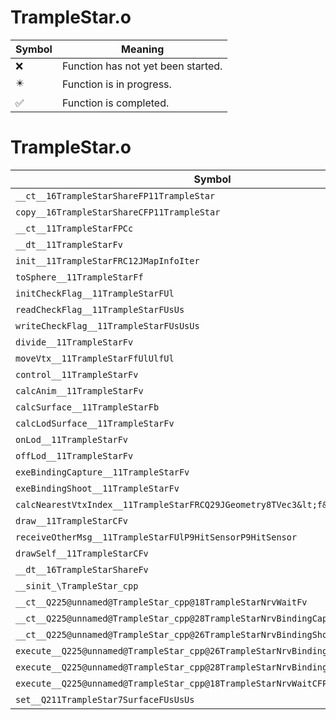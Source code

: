 # TrampleStar.o
| Symbol | Meaning 
| ------------- | ------------- 
| :x: | Function has not yet been started. 
| :eight_pointed_black_star: | Function is in progress. 
| :white_check_mark: | Function is completed. 


# TrampleStar.o
| Symbol | Decompiled? |
| ------------- | ------------- |
| `__ct__16TrampleStarShareFP11TrampleStar` | :x: |
| `copy__16TrampleStarShareCFP11TrampleStar` | :x: |
| `__ct__11TrampleStarFPCc` | :x: |
| `__dt__11TrampleStarFv` | :x: |
| `init__11TrampleStarFRC12JMapInfoIter` | :x: |
| `toSphere__11TrampleStarFf` | :x: |
| `initCheckFlag__11TrampleStarFUl` | :x: |
| `readCheckFlag__11TrampleStarFUsUs` | :x: |
| `writeCheckFlag__11TrampleStarFUsUsUs` | :x: |
| `divide__11TrampleStarFv` | :x: |
| `moveVtx__11TrampleStarFfUlUlfUl` | :x: |
| `control__11TrampleStarFv` | :x: |
| `calcAnim__11TrampleStarFv` | :x: |
| `calcSurface__11TrampleStarFb` | :x: |
| `calcLodSurface__11TrampleStarFv` | :x: |
| `onLod__11TrampleStarFv` | :x: |
| `offLod__11TrampleStarFv` | :x: |
| `exeBindingCapture__11TrampleStarFv` | :x: |
| `exeBindingShoot__11TrampleStarFv` | :x: |
| `calcNearestVtxIndex__11TrampleStarFRCQ29JGeometry8TVec3&lt;f&gt;` | :x: |
| `draw__11TrampleStarCFv` | :x: |
| `receiveOtherMsg__11TrampleStarFUlP9HitSensorP9HitSensor` | :x: |
| `drawSelf__11TrampleStarCFv` | :x: |
| `__dt__16TrampleStarShareFv` | :x: |
| `__sinit_\TrampleStar_cpp` | :x: |
| `__ct__Q225@unnamed@TrampleStar_cpp@18TrampleStarNrvWaitFv` | :x: |
| `__ct__Q225@unnamed@TrampleStar_cpp@28TrampleStarNrvBindingCaptureFv` | :x: |
| `__ct__Q225@unnamed@TrampleStar_cpp@26TrampleStarNrvBindingShootFv` | :x: |
| `execute__Q225@unnamed@TrampleStar_cpp@26TrampleStarNrvBindingShootCFP5Spine` | :x: |
| `execute__Q225@unnamed@TrampleStar_cpp@28TrampleStarNrvBindingCaptureCFP5Spine` | :x: |
| `execute__Q225@unnamed@TrampleStar_cpp@18TrampleStarNrvWaitCFP5Spine` | :x: |
| `set__Q211TrampleStar7SurfaceFUsUsUs` | :x: |
